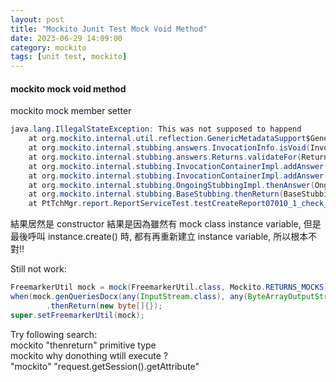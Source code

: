 ```yaml
---
layout: post
title: "Mockito Junit Test Mock Void Method"
date: 2023-06-29 14:09:00
category: mockito
tags: [unit test, mockito]
---
```


#### mockito mock void method

mockito mock member setter
```java
java.lang.IllegalStateException: This was not supposed to happend
	at org.mockito.internal.util.reflection.GenericMetadataSupport$GenericArrayReturnType.rawType(GenericMetadataSupport.java:527)
	at org.mockito.internal.stubbing.answers.InvocationInfo.isVoid(InvocationInfo.java:55)
	at org.mockito.internal.stubbing.answers.Returns.validateFor(Returns.java:32)
	at org.mockito.internal.stubbing.InvocationContainerImpl.addAnswer(InvocationContainerImpl.java:70)
	at org.mockito.internal.stubbing.InvocationContainerImpl.addAnswer(InvocationContainerImpl.java:56)
	at org.mockito.internal.stubbing.OngoingStubbingImpl.thenAnswer(OngoingStubbingImpl.java:32)
	at org.mockito.internal.stubbing.BaseStubbing.thenReturn(BaseStubbing.java:35)
	at PtTchMgr.report.ReportServiceTest.testCreateReport07010_1_check_logging(ReportServiceTest.java:350)
```
結果居然是 constructor
結果是因為雖然有 mock class instance variable, 但是最後呼叫 instance.create() 時, 都有再重新建立 instance variable, 所以根本不對!!

Still not work:  
```java
FreemarkerUtil mock = mock(FreemarkerUtil.class, Mockito.RETURNS_MOCKS);
when(mock.genQueriesDocx(any(InputStream.class), any(ByteArrayOutputStream.class), any(List.class)))
		.thenReturn(new byte[]{});
super.setFreemarkerUtil(mock);
```

Try following search:  
mockito "thenreturn" primitive type  
mockito why donothing wtill execute ?  
"mockito" "request.getSession().getAttribute"

[jekyll]: http://jekyllrb.com
[jekyll-gh]: https://github.com/jekyll/jekyll
[jekyll-help]: https://github.com/jekyll/jekyll-help


